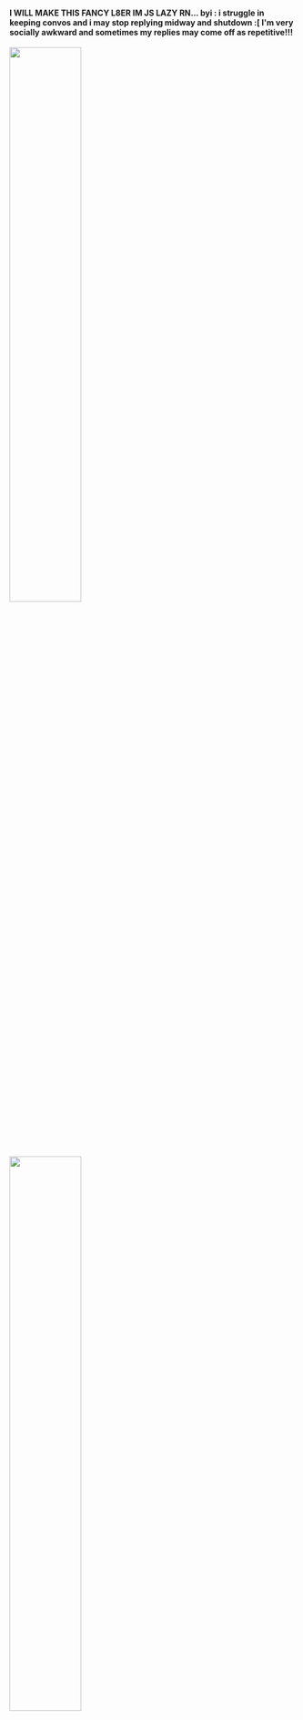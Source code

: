<p align="center">
    <h4> I WILL MAKE THIS FANCY L8ER IM JS LAZY RN... byi : i struggle in keeping convos and i may stop replying midway and shutdown :[ I'm very socially awkward and sometimes my replies may come off as repetitive!!! </h4>
    <img src="https://file.garden/Z1OpYh3OMHUM4tMG/Screenshot%202025-07-01%20120152.png" style="width:50%; height:auto;">
    <img src="https://file.garden/Z1OpYh3OMHUM4tMG/Screenshot%202025-07-01%20120218.png" style="width:50%; height:auto;">
</p>
